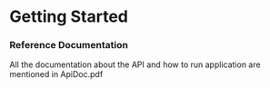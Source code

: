 # Getting Started

### Reference Documentation
All the documentation about the API and  how to run application are
mentioned in ApiDoc.pdf